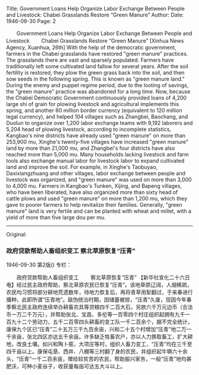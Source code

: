 Title: Government Loans Help Organize Labor Exchange Between People and Livestock: Chabei Grasslands Restore “Green Manure”
Author:
Date: 1946-09-30
Page: 2

　　Government Loans Help Organize Labor Exchange Between People and Livestock
　　Chabei Grasslands Restore “Green Manure”
    [Xinhua News Agency, Xuanhua, 26th] With the help of the democratic government, farmers in the Chabei grasslands have restored "green manure" practices. The grasslands there are vast and sparsely populated. Farmers have traditionally left some cultivated land fallow for several years. After the soil fertility is restored, they plow the green grass back into the soil, and then sow seeds in the following spring. This is known as "green manure land." During the enemy and puppet regime period, due to the looting of savings, the "green manure" practice was abandoned for a long time. Now, because the Chabei Democratic Government continuously provided loans of 4,200 large shi of grain for plowing livestock and agricultural implements this spring, and another 60 million border currency (equivalent to 120 million legal currency), and helped 104 villages such as Zhangbei, Baochang, and Duolun to organize over 1,200 labor exchange teams with 9,192 laborers and 5,204 head of plowing livestock, according to incomplete statistics, Kangbao's nine districts have already used "green manure" on more than 253,900 mu, Xinghe's twenty-five villages have increased "green manure" land by more than 21,000 mu, and Zhangbei's four districts have also reached more than 5,000 mu. Many households lacking livestock and farm tools also exchange manual labor for livestock labor to expand cultivated land and improve the soil. For example, in Xinghe's Taobuyao, Daxixiangzhuang and other villages, labor exchange between people and livestock was organized, and "green manure" was used on more than 3,000 to 4,000 mu. Farmers in Kangbao's Tunken, Xijing, and Bapeng villages, who have been liberated, have also organized more than sixty head of cattle plows and used "green manure" on more than 1,200 mu, which they gave to poorer farmers to help revitalize their families. Generally, "green manure" land is very fertile and can be planted with wheat and millet, with a yield of more than five large dou per mu.



<hr /> 

Original: 


### 政府贷款帮助人畜组织变工  察北草原恢复“压青”

1946-09-30
第2版()
专栏：

　　政府贷款帮助人畜组织变工
　　察北草原恢复“压青”
    【新华社宣化二十六日电】经过民主政府帮助，察北草原农民已恢复“压青”。该地草原辽阔，人烟稀疏，农民均习惯将部分耕地荒遗数年，待地力恢复后，再将青草用犁翻过，于来春进行播种，此即所谓“压青地”。敌伪统治时期，因储蓄被掠，“压青”久废，现因今年春季察北民主政府连续举办耕畜农具等贷粮四千二百大石，另款六千万元边币（合法币一万二千万元），并帮助张北、宝昌、多伦等一百零四个村庄组织起拥有九千一百九十二个劳动力，五千二百零四头耕畜的变工队一千二百余个，据不完全统计，康保九个区已“压青”二十五万三千九百余亩，兴和二十五个村增加“压青”地二万一千余亩，张北四区亦达五千余亩。许多缺乏牲畜农户，亦以人力换取畜工，扩大耕地，改良土壤。如兴和陶卜窑，大项庄等村，组织人畜力变工，“压青”均在三千至四千亩以上。康保屯垦、西井、八棚等三村翻了身的农民，并组织起牛犋六十余头，“压青”一千二百余亩，赠给较贫苦的农民，帮助振兴家务，一般“压青”地均甚肥沃，可种小麦谷子，收获量每亩可达五大斗以上。
